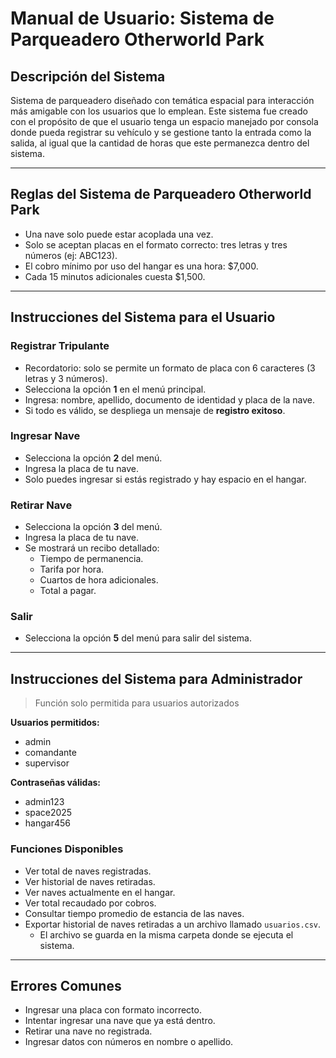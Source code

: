 # Manual de Usuario: Sistema de Parqueadero Otherworld Park

## Descripción del Sistema

Sistema de parqueadero diseñado con temática espacial para interacción más amigable con los usuarios que lo emplean. Este sistema fue creado con el propósito de que el usuario tenga un espacio manejado por consola donde pueda registrar su vehículo y se gestione tanto la entrada como la salida, al igual que la cantidad de horas que este permanezca dentro del sistema.

---

## Reglas del Sistema de Parqueadero Otherworld Park

- Una nave solo puede estar acoplada una vez.
- Solo se aceptan placas en el formato correcto: tres letras y tres números (ej: ABC123).
- El cobro mínimo por uso del hangar es una hora: $7,000.
- Cada 15 minutos adicionales cuesta $1,500.

---

## Instrucciones del Sistema para el Usuario

### Registrar Tripulante

- Recordatorio: solo se permite un formato de placa con 6 caracteres (3 letras y 3 números).
- Selecciona la opción **1** en el menú principal.
- Ingresa: nombre, apellido, documento de identidad y placa de la nave.
- Si todo es válido, se despliega un mensaje de **registro exitoso**.

### Ingresar Nave

- Selecciona la opción **2** del menú.
- Ingresa la placa de tu nave.
- Solo puedes ingresar si estás registrado y hay espacio en el hangar.

### Retirar Nave

- Selecciona la opción **3** del menú.
- Ingresa la placa de tu nave.
- Se mostrará un recibo detallado:
  - Tiempo de permanencia.
  - Tarifa por hora.
  - Cuartos de hora adicionales.
  - Total a pagar.

### Salir

- Selecciona la opción **5** del menú para salir del sistema.

---

## Instrucciones del Sistema para Administrador

> Función solo permitida para usuarios autorizados

**Usuarios permitidos:**
- admin
- comandante
- supervisor

**Contraseñas válidas:**
- admin123
- space2025
- hangar456

### Funciones Disponibles

- Ver total de naves registradas.
- Ver historial de naves retiradas.
- Ver naves actualmente en el hangar.
- Ver total recaudado por cobros.
- Consultar tiempo promedio de estancia de las naves.
- Exportar historial de naves retiradas a un archivo llamado `usuarios.csv`.
  - El archivo se guarda en la misma carpeta donde se ejecuta el sistema.

---

## Errores Comunes

- Ingresar una placa con formato incorrecto.
- Intentar ingresar una nave que ya está dentro.
- Retirar una nave no registrada.
- Ingresar datos con números en nombre o apellido.

